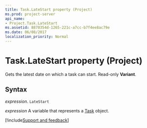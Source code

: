 ```yaml
---
title: Task.LateStart property (Project)
ms.prod: project-server
api_name:
- Project.Task.LateStart
ms.assetid: 8870354d-1265-221c-a7cc-b7f4ee8ac79e
ms.date: 06/08/2017
localization_priority: Normal
---
```



# Task.LateStart property (Project)

Gets the latest date on which a task can start. Read-only  **Variant**.


## Syntax

_expression_. `LateStart`

_expression_ A variable that represents a [Task](./Project.Task.md) object.

[!include[Support and feedback](~/includes/feedback-boilerplate.md)]